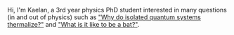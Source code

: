 Hi, I'm Kaelan, a 3rd year physics PhD student interested in many questions (in and out of physics) such as ["Why do isolated quantum systems thermalize?"](https://en.wikipedia.org/wiki/Eigenstate_thermalization_hypothesis) and ["What is it like to be a bat?"](https://en.wikipedia.org/wiki/What_Is_It_Like_to_Be_a_Bat%3F). 

